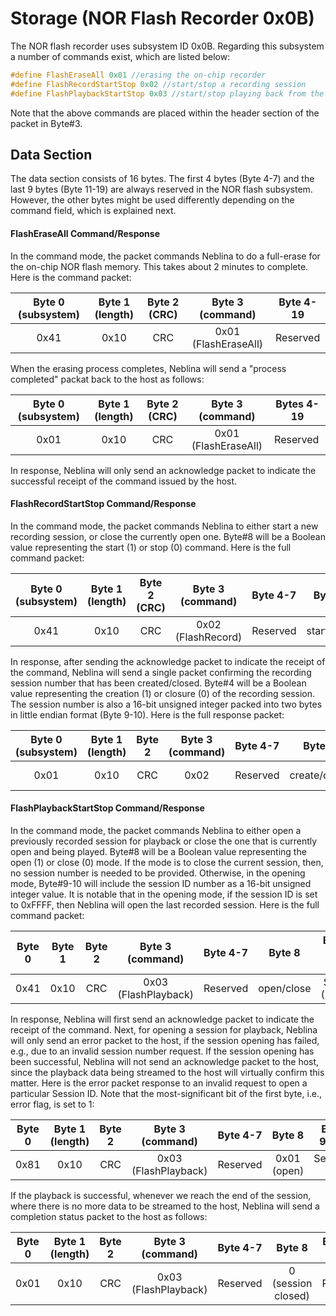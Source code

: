 # Storage (NOR Flash Recorder 0x0B)

The NOR flash recorder uses subsystem ID 0x0B. Regarding this subsystem a number of commands exist, which are listed below:

```c 
#define FlashEraseAll 0x01 //erasing the on-chip recorder
#define FlashRecordStartStop 0x02 //start/stop a recording session
#define FlashPlaybackStartStop 0x03 //start/stop playing back from the recorder
```

Note that the above commands are placed within the header section of the packet in Byte#3.

## Data Section
The data section consists of 16 bytes. The first 4 bytes (Byte 4-7) and the last 9 bytes (Byte 11-19) are always reserved in the NOR flash subsystem. However, the other bytes might be used differently depending on the command field, which is explained next.

#### FlashEraseAll Command/Response
In the command mode, the packet commands Neblina to do a full-erase for the on-chip NOR flash memory. This takes about 2 minutes to complete. Here is the command packet:

| Byte 0 (subsystem) | Byte 1 (length) | Byte 2 (CRC) |  Byte 3 (command)  |Byte 4-19|
|:------------------:|:---------------:|:------------:|:------------------:|:-------:|
|        0x41        |       0x10      |      CRC     |0x01 (FlashEraseAll)|Reserved |

When the erasing process completes, Neblina will send a "process completed" packat back to the host as follows:

| Byte 0 (subsystem) | Byte 1 (length) | Byte 2 (CRC) |  Byte 3 (command)  | Bytes 4-19 |
|:------------------:|:---------------:|:------------:|:------------------:|------------|
|        0x01        |       0x10      |      CRC     |0x01 (FlashEraseAll)|  Reserved  |

In response, Neblina will only send an acknowledge packet to indicate the successful receipt of the command issued by the host.

#### FlashRecordStartStop Command/Response
In the command mode, the packet commands Neblina to either start a new recording session, or close the currently open one. Byte#8 will be a Boolean value representing the start (1) or stop (0) command. Here is the full command packet:

| Byte 0 (subsystem) | Byte 1 (length) | Byte 2 (CRC) | Byte 3 (command) |Byte 4-7|  Byte 8  | Bytes 9-19 |
|:------------------:|:---------------:|:------------:|:----------------:|:------:|:--------:|------------|
|        0x41        |       0x10      |      CRC     |0x02 (FlashRecord)|Reserved|start/stop|  Reserved  |

In response, after sending the acknowledge packet to indicate the receipt of the command, Neblina will send a single packet confirming the recording session number that has been created/closed. Byte#4 will be a Boolean value representing the creation (1) or closure (0) of the recording session. The session number is also a 16-bit unsigned integer packed into two bytes in little endian format (Byte 9-10). Here is the full response packet:

|Byte 0 (subsystem)|Byte 1 (length)|Byte 2|Byte 3 (command)| Byte 4-7 |   Byte 8   |Byte 9-10 |Bytes 11-19|
|:----------------:|:-------------:|:----:|:--------------:|:--------:|:----------:|:--------:|:---------:|
|       0x01       |      0x10     | CRC  |      0x02      | Reserved |create/close|Session ID|  Reserved |

#### FlashPlaybackStartStop Command/Response
In the command mode, the packet commands Neblina to either open a previously recorded session for playback or close the one that is currently open and being played. Byte#8 will be a Boolean value representing the open (1) or close (0) mode. If the mode is to close the current session, then, no session number is needed to be provided. Otherwise, in the opening mode, Byte#9-10 will include the session ID number as a 16-bit unsigned integer value. It is notable that in the opening mode, if the session ID is set to 0xFFFF, then Neblina will open the last recorded session. Here is the full command packet:

| Byte 0 | Byte 1 |Byte 2|  Byte 3 (command)  |Byte 4-7|  Byte 8  |Byte 9-10 (open mode)|Bytes 11-19|
|:------:|:------:|:----:|:------------------:|:------:|:--------:|:-------------------:|:---------:|
|  0x41  |  0x10  | CRC  |0x03 (FlashPlayback)|Reserved|open/close|Session ID (Byte#8=1)| Reserved  |

In response, Neblina will first send an acknowledge packet to indicate the receipt of the command. Next, for opening a session for playback, Neblina will only send an error packet to the host, if the session opening has failed, e.g., due to an invalid session number request. If the session opening has been successful, Neblina will not send an acknowledge packet to the host, since the playback data being streamed to the host will virtually confirm this matter. Here is the error packet response to an invalid request to open a particular Session ID. Note that the most-significant bit of the first byte, i.e., error flag, is set to 1:

| Byte 0 | Byte 1 (length) |Byte 2|  Byte 3 (command)  |Byte 4-7|   Byte 8  |Byte 9-10 |Bytes 11-19|
|:------:|:---------------:|:----:|:------------------:|:------:|:---------:|:--------:|:---------:|
|  0x81  |       0x10      | CRC  |0x03 (FlashPlayback)|Reserved|0x01 (open)|Session ID| Reserved |

If the playback is successful, whenever we reach the end of the session, where there is no more data to be streamed to the host, Neblina will send a completion status packet to the host as follows:

| Byte 0 | Byte 1 (length) |Byte 2|  Byte 3 (command)  |Byte 4-7|      Byte 8      | Bytes 9-19 |
|:------:|:---------------:|:----:|:------------------:|:------:|:----------------:|:----------:|
|  0x01  |       0x10      | CRC  |0x03 (FlashPlayback)|Reserved|0 (session closed)|  Reserved  |
